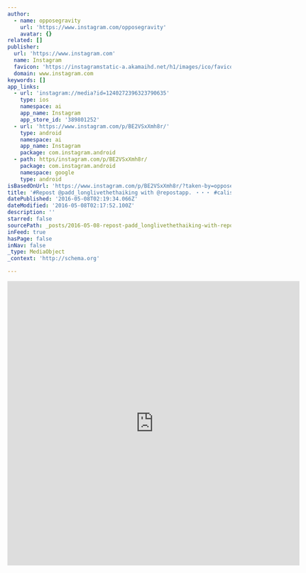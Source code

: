```yaml
---
author:
  - name: opposegravity
    url: 'https://www.instagram.com/opposegravity'
    avatar: {}
related: []
publisher:
  url: 'https://www.instagram.com'
  name: Instagram
  favicon: 'https://instagramstatic-a.akamaihd.net/h1/images/ico/favicon.ico/7cdab0872b15.ico'
  domain: www.instagram.com
keywords: []
app_links:
  - url: 'instagram://media?id=1240272396323790635'
    type: ios
    namespace: ai
    app_name: Instagram
    app_store_id: '389801252'
  - url: 'https://www.instagram.com/p/BE2VSxXmh8r/'
    type: android
    namespace: ai
    app_name: Instagram
    package: com.instagram.android
  - path: https/instagram.com/p/BE2VSxXmh8r/
    package: com.instagram.android
    namespace: google
    type: android
isBasedOnUrl: 'https://www.instagram.com/p/BE2VSxXmh8r/?taken-by=opposegravity'
title: '#Repost @padd_longlivethethaiking with @repostapp. ・・・ #calisthenic class with @opposegravity #humanflag #traininggroundbangkok #traininggroundbkk #bangkok #sukhumvit69 #phrakhanong #reebox'
datePublished: '2016-05-08T02:19:34.066Z'
dateModified: '2016-05-08T02:17:52.100Z'
description: ''
starred: false
sourcePath: _posts/2016-05-08-repost-padd_longlivethethaiking-with-repostapp-cali.md
inFeed: true
hasPage: false
inNav: false
_type: MediaObject
_context: 'http://schema.org'

---
```

<iframe src="https://cdn.embedly.com/widgets/media.html?src=http%3A%2F%2Fscontent.cdninstagram.com%2Ft50.2886-16%2F13127773_1783891405164097_147135588_n.mp4&amp;src_secure=1&amp;url=https%3A%2F%2Fwww.instagram.com%2Fp%2FBE2VSxXmh8r%2F&amp;image=https%3A%2F%2Fscontent.cdninstagram.com%2Ft51.2885-15%2Fe15%2F13126802_270579723286551_575262102_n.jpg%3Fig_cache_key%3DMTI0MDI3MjM5NjMyMzc5MDYzNQ%253D%253D.2&amp;key=b7d04c9b404c499eba89ee7072e1c4f7&amp;type=video%2Fmp4&amp;schema=instagram" width="658" height="640" scrolling="no" frameborder="0" allowfullscreen="" style=""></iframe>